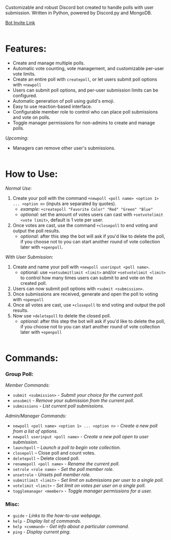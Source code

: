 Customizable and robust Discord bot created to handle polls with user submission. Written in Python, powered by D<span>iscord.py<span> and MongoDB.

[Bot Invite Link](https://discord.com/api/oauth2/authorize?client_id=843879097050726430&permissions=268511296&scope=bot)
<br><br>

# Features:
- Create and manage multiple polls.
- Automatic vote counting, vote management, and customizable per-user vote limits.
- Create an entire poll with `createpoll`, or let users submit poll options with `+newpoll`
- Users can submit poll options, and per-user submission limits can be configured. 
- Automatic generation of poll using guild's emoji.
- Easy to use reaction-based interface.
- Configurable member role to control who can place poll submissions and vote on polls.
- Toggle manager permissions for non-admins to create and manage polls.

*Upcoming:*
- Managers can remove other user's submissions.
<br><br>

# How to Use:
*Normal Use:*
1. Create your poll with the command `+newpoll <poll name> <option 1> ... <option n>` (inputs are separated by quotes).
	- *example:*  `+createpoll "Favorite Color" "Red" "Green" "Blue"`
	- *optional:* set the amount of votes users can cast with `+setvotelimit <vote limit>`, default is 1 vote per user.
2. Once votes are cast, use the command `+closepoll` to end voting and output the poll results.
	- *optional:* after this step the bot will ask if you'd like to delete the poll, if you choose not to you can start another round of vote collection later with `+openpoll`.

*With User Submission:*
1. Create and name your poll with `+newpoll userinput <poll name>`.
	- optional: use `+setsubmitlimit <limit>` and/or `+setvotelimit <limit>` to control how
	many times users can submit to and vote on the created poll.
2. Users can now submit poll options with `+submit <submission>`.
3. Once submissions are received, generate and open the poll to voting with `+openpoll`
4. Once all votes are cast, use `+closepoll` to end voting and output the poll results.
5. Now use `+deletepoll` to delete the closed poll.
	- *optional:* after this step the bot will ask if you'd like to delete the poll, if you choose not to you can start another round of vote collection later with `+openpoll`
<br><br>

# Commands:
### **Group Poll:**
*Member Commands:*
- `submit <submission>` - *Submit your choice for the current poll.*
- `unsubmit` - *Remove your submission from the current poll.*
- `submissions` - *List current poll submissions.*

*Admin/Manager Commands:*
- `newpoll <poll name> <option 1> ... <option n>` - *Create a new poll from a list of options.*
- `newpoll userinput <poll name>` - *Create a new poll open to user submission.*
- `launchpoll` – *Launch a poll to begin vote collection.*
- `closepoll` – Close poll and count votes.
- `deletepoll` – Delete closed poll.
- `renamepoll <poll name>` - *Rename the current poll.*
- `setrole <role name>` - *Set the poll member role.*
- `unsetrole` - *Unsets poll member role.*
- `submitlimit <limit>` - *Set limit on submissions per user to a single poll.*
- `votelimit <limit>` - *Set limit on votes per user on a single poll.*
- `togglemanager <member>` - *Toggle manager permissions for a user.*

### **Misc:**
- `guide` - *Links to the how-to-use webpage.*
- `help` - *Display list of commands.*
- `help <command>` - *Get info about a particular command.*
- `ping` - *Display current ping.*
<br><br>
